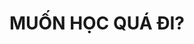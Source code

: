 ---
title : "MUỐN HỌC QUÁ ĐI?"
bg_image : "images/backgrounds/need-service.jpg"
button:
  enable : false
  label : "ĐĂNG KÍ LUÔN"
  link : "#contact"


# custom style
custom_class: "" 
custom_attributes: "" 
custom_css: ""
---